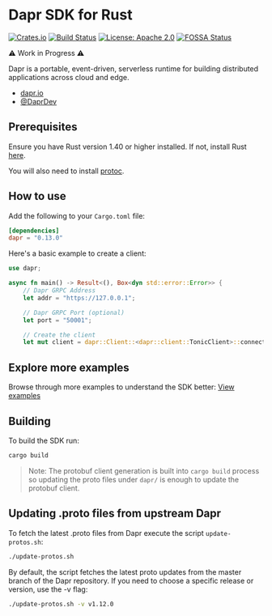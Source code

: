 # Dapr SDK for Rust

[![Crates.io][crates-badge]][crates-url]
[![Build Status][actions-badge]][actions-url]
[![License: Apache 2.0][apache-badge]][apache-url]
[![FOSSA Status][fossa-badge]][fossa-url]

[crates-badge]: https://img.shields.io/crates/v/dapr.svg
[crates-url]: https://crates.io/crates/dapr
[apache-badge]: https://img.shields.io/badge/License-Apache_2.0-blue.svg
[apache-url]: https://github.com/dapr/rust-sdk/blob/master/LICENSE
[actions-badge]: https://github.com/dapr/rust-sdk/workflows/dapr-rust-sdk/badge.svg
[actions-url]: https://github.com/dapr/rust-sdk/actions?query=workflow%3Adapr-rust-sdk
[fossa-badge]: https://app.fossa.com/api/projects/custom%2B162%2Fgithub.com%2Fdapr%2Frust-sdk.svg?type=shield
[fossa-url]: https://app.fossa.com/projects/custom%2B162%2Fgithub.com%2Fdapr%2Frust-sdk?ref=badge_shield

⚠ Work in Progress ⚠

Dapr is a portable, event-driven, serverless runtime for building distributed applications across cloud and edge.

- [dapr.io](https://dapr.io)
- [@DaprDev](https://twitter.com/DaprDev)

## Prerequisites

Ensure you have Rust version 1.40 or higher installed. If not, install Rust [here](https://www.rust-lang.org/tools/install).

You will also need to install [protoc](https://github.com/protocolbuffers/protobuf#protobuf-compiler-installation).

## How to use

Add the following to your `Cargo.toml` file:

```toml
[dependencies]
dapr = "0.13.0"
```

Here's a basic example to create a client:

```rust
use dapr;

async fn main() -> Result<(), Box<dyn std::error::Error>> {
    // Dapr GRPC Address
    let addr = "https://127.0.0.1";

    // Dapr GRPC Port (optional)
    let port = "50001";

    // Create the client
    let mut client = dapr::Client::<dapr::client::TonicClient>::connect(addr, port).await?;
```

## Explore more examples

Browse through more examples to understand the SDK better: [View examples](./examples)

## Building

To build the SDK run:

```bash
cargo build
```

>Note: The protobuf client generation is built into `cargo build` process so updating the proto files under `dapr/` is enough to update the protobuf client.

## Updating .proto files from upstream Dapr

To fetch the latest .proto files from Dapr execute the script `update-protos.sh`:

```bash
./update-protos.sh
```

By default, the script fetches the latest proto updates from the master branch of the Dapr repository. If you need to choose a specific release or version, use the -v flag:

```bash
./update-protos.sh -v v1.12.0
```
